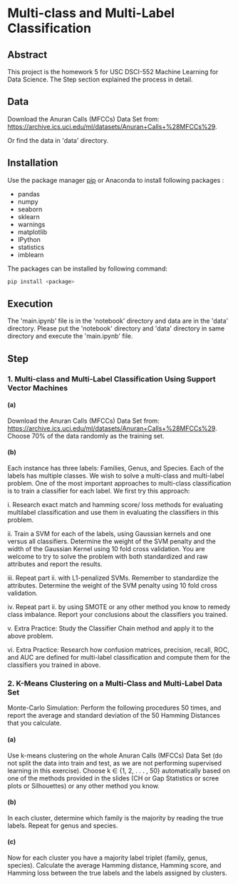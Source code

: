# Multi-class and Multi-Label Classification

## Abstract
This project is the homework 5 for USC DSCI-552 Machine Learning for Data Science.
The Step section explained the process in detail.

## Data
Download the Anuran Calls (MFCCs) Data Set from:
https://archive.ics.uci.edu/ml/datasets/Anuran+Calls+%28MFCCs%29.

Or find the data in 'data' directory.

## Installation

Use the package manager [pip](https://pip.pypa.io/en/stable/) or Anaconda to install following packages :

- pandas
- numpy
- seaborn
- sklearn
- warnings
- matplotlib
- IPython
- statistics
- imblearn

The packages can be installed by following command:
```bash
pip install <package>
```

## Execution
The 'main.ipynb' file is in the 'notebook' directory and data are in the 'data' directory.
Please put the 'notebook' directory and 'data' directory in same directory and execute the 'main.ipynb' file.


## Step
### 1. Multi-class and Multi-Label Classification Using Support Vector Machines
#### (a)
Download the Anuran Calls (MFCCs) Data Set from:
https://archive.ics.uci.edu/ml/datasets/Anuran+Calls+%28MFCCs%29.
Choose 70% of the data randomly as the training set.

#### (b)
Each instance has three labels: Families, Genus, and Species. Each of the labels
has multiple classes. We wish to solve a multi-class and multi-label problem.
One of the most important approaches to multi-class classification is to train a
classifier for each label. We first try this approach:

i. Research exact match and hamming score/ loss methods for evaluating multilabel classification and use them in evaluating the classifiers in this problem.

ii. Train a SVM for each of the labels, using Gaussian kernels and one versus
all classifiers. Determine the weight of the SVM penalty and the width of
the Gaussian Kernel using 10 fold cross validation. You are welcome to try
to solve the problem with both standardized and raw attributes and report
the results.

iii. Repeat part ii. with L1-penalized SVMs. Remember to standardize the attributes. Determine the weight of the SVM penalty using 10 fold cross validation.

iv. Repeat part ii. by using SMOTE or any other method you know to remedy class
imbalance. Report your conclusions about the classifiers you trained.

v. Extra Practice: Study the Classifier Chain method and apply it to the above
problem.

vi. Extra Practice: Research how confusion matrices, precision, recall, ROC,
and AUC are defined for multi-label classification and compute them for the
classifiers you trained in above.


### 2. K-Means Clustering on a Multi-Class and Multi-Label Data Set
Monte-Carlo Simulation: Perform the following procedures 50 times, and report
the average and standard deviation of the 50 Hamming Distances that you calculate.

#### (a)
Use k-means clustering on the whole Anuran Calls (MFCCs) Data Set (do not split
the data into train and test, as we are not performing supervised learning in this
exercise). Choose k ∈ {1, 2, . . . , 50} automatically based on one of the methods
provided in the slides (CH or Gap Statistics or scree plots or Silhouettes) or any
other method you know.

#### (b)
In each cluster, determine which family is the majority by reading the true labels.
Repeat for genus and species.

#### (c)
Now for each cluster you have a majority label triplet (family, genus, species).
Calculate the average Hamming distance, Hamming score, and Hamming loss
between the true labels and the labels assigned by clusters.
